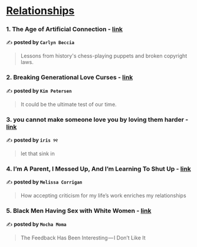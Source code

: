 
<h1><a href=https://medium.com/tag/relationships/recommended target="_blank" rel="noopener noreferrer">Relationships</a></h1>
<h3>1. The Age of Artificial Connection - <a href="https://medium.com/grimhistorian/the-age-of-artificial-connection-159708b24355" target="_blank" rel="noopener noreferrer">link</a></h3>

✍️ **posted by `Carlyn Beccia`**

<blockquote>Lessons from history's chess-playing puppets and broken copyright laws.</blockquote>

<h3>2. Breaking Generational Love Curses - <a href="https://medium.com/know-thyself-heal-thyself/breaking-generational-love-curses-0b9bab2ee181" target="_blank" rel="noopener noreferrer">link</a></h3>

✍️ **posted by `Kim Petersen`**

<blockquote>It could be the ultimate test of our time.</blockquote>

<h3>3. you cannot make someone love you by loving them harder - <a href="https://medium.com/@fyoaeuriz/you-cannot-make-someone-love-you-by-loving-them-harder-657c9e788b25" target="_blank" rel="noopener noreferrer">link</a></h3>

✍️ **posted by `iris ୨୧`**

<blockquote>let that sink in</blockquote>

<h3>4. I’m A Parent, I Messed Up, And I’m Learning To Shut Up - <a href="https://medium.com/age-of-empathy/im-a-parent-i-messed-up-and-i-m-learning-to-shut-up-ea819c60d6ca" target="_blank" rel="noopener noreferrer">link</a></h3>

✍️ **posted by `Melissa Corrigan`**

<blockquote>How accepting criticism for my life’s work enriches my relationships</blockquote>

<h3>5. Black Men Having Sex with White Women - <a href="https://medium.com/@mochamoma/black-men-having-sex-with-white-women-4476e01e04be" target="_blank" rel="noopener noreferrer">link</a></h3>

✍️ **posted by `Mocha Moma`**

<blockquote>The Feedback Has Been Interesting — I Don’t Like It</blockquote>

